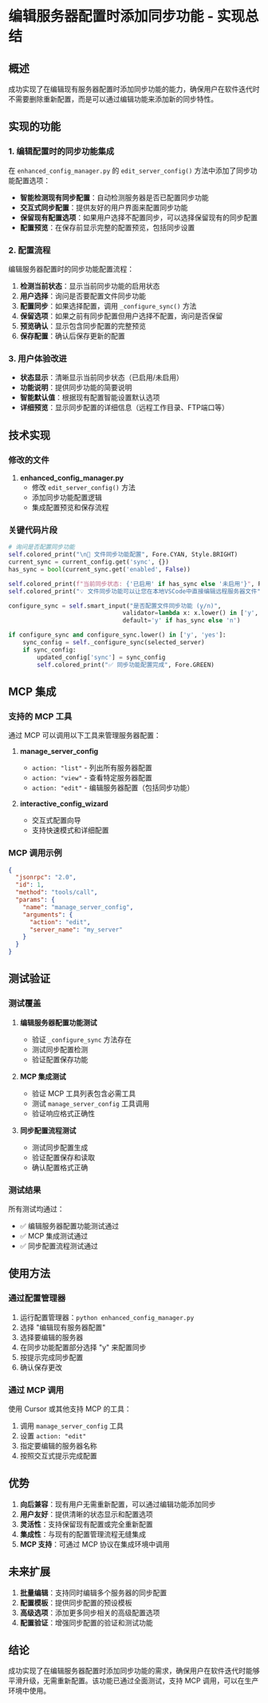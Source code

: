 # 编辑服务器配置时添加同步功能 - 实现总结

## 概述

成功实现了在编辑现有服务器配置时添加同步功能的能力，确保用户在软件迭代时不需要删除重新配置，而是可以通过编辑功能来添加新的同步特性。

## 实现的功能

### 1. 编辑配置时的同步功能集成

在 `enhanced_config_manager.py` 的 `edit_server_config()` 方法中添加了同步功能配置选项：

- **智能检测现有同步配置**：自动检测服务器是否已配置同步功能
- **交互式同步配置**：提供友好的用户界面来配置同步功能
- **保留现有配置选项**：如果用户选择不配置同步，可以选择保留现有的同步配置
- **配置预览**：在保存前显示完整的配置预览，包括同步设置

### 2. 配置流程

编辑服务器配置时的同步功能配置流程：

1. **检测当前状态**：显示当前同步功能的启用状态
2. **用户选择**：询问是否要配置文件同步功能
3. **配置同步**：如果选择配置，调用 `_configure_sync()` 方法
4. **保留选项**：如果之前有同步配置但用户选择不配置，询问是否保留
5. **预览确认**：显示包含同步配置的完整预览
6. **保存配置**：确认后保存更新的配置

### 3. 用户体验改进

- **状态显示**：清晰显示当前同步状态（已启用/未启用）
- **功能说明**：提供同步功能的简要说明
- **智能默认值**：根据现有配置智能设置默认选项
- **详细预览**：显示同步配置的详细信息（远程工作目录、FTP端口等）

## 技术实现

### 修改的文件

1. **enhanced_config_manager.py**
   - 修改 `edit_server_config()` 方法
   - 添加同步功能配置逻辑
   - 集成配置预览和保存流程

### 关键代码片段

```python
# 询问是否配置同步功能
self.colored_print("\n🔄 文件同步功能配置", Fore.CYAN, Style.BRIGHT)
current_sync = current_config.get('sync', {})
has_sync = bool(current_sync.get('enabled', False))

self.colored_print(f"当前同步状态: {'已启用' if has_sync else '未启用'}", Fore.YELLOW)
self.colored_print("💡 文件同步功能可以让您在本地VSCode中直接编辑远程服务器文件", Fore.YELLOW)

configure_sync = self.smart_input("是否配置文件同步功能 (y/n)", 
                                validator=lambda x: x.lower() in ['y', 'n', 'yes', 'no'],
                                default='y' if has_sync else 'n')

if configure_sync and configure_sync.lower() in ['y', 'yes']:
    sync_config = self._configure_sync(selected_server)
    if sync_config:
        updated_config['sync'] = sync_config
        self.colored_print("✅ 同步功能配置完成", Fore.GREEN)
```

## MCP 集成

### 支持的 MCP 工具

通过 MCP 可以调用以下工具来管理服务器配置：

1. **manage_server_config**
   - `action: "list"` - 列出所有服务器配置
   - `action: "view"` - 查看特定服务器配置
   - `action: "edit"` - 编辑服务器配置（包括同步功能）

2. **interactive_config_wizard**
   - 交互式配置向导
   - 支持快速模式和详细配置

### MCP 调用示例

```json
{
  "jsonrpc": "2.0",
  "id": 1,
  "method": "tools/call",
  "params": {
    "name": "manage_server_config",
    "arguments": {
      "action": "edit",
      "server_name": "my_server"
    }
  }
}
```

## 测试验证

### 测试覆盖

1. **编辑服务器配置功能测试**
   - 验证 `_configure_sync` 方法存在
   - 测试同步配置检测
   - 验证配置保存功能

2. **MCP 集成测试**
   - 验证 MCP 工具列表包含必需工具
   - 测试 `manage_server_config` 工具调用
   - 验证响应格式正确性

3. **同步配置流程测试**
   - 测试同步配置生成
   - 验证配置保存和读取
   - 确认配置格式正确

### 测试结果

所有测试均通过：
- ✅ 编辑服务器配置功能测试通过
- ✅ MCP 集成测试通过  
- ✅ 同步配置流程测试通过

## 使用方法

### 通过配置管理器

1. 运行配置管理器：`python enhanced_config_manager.py`
2. 选择 "编辑现有服务器配置"
3. 选择要编辑的服务器
4. 在同步功能配置部分选择 "y" 来配置同步
5. 按提示完成同步配置
6. 确认保存更改

### 通过 MCP 调用

使用 Cursor 或其他支持 MCP 的工具：

1. 调用 `manage_server_config` 工具
2. 设置 `action: "edit"`
3. 指定要编辑的服务器名称
4. 按照交互式提示完成配置

## 优势

1. **向后兼容**：现有用户无需重新配置，可以通过编辑功能添加同步
2. **用户友好**：提供清晰的状态显示和配置选项
3. **灵活性**：支持保留现有配置或完全重新配置
4. **集成性**：与现有的配置管理流程无缝集成
5. **MCP 支持**：可通过 MCP 协议在集成环境中调用

## 未来扩展

1. **批量编辑**：支持同时编辑多个服务器的同步配置
2. **配置模板**：提供同步配置的预设模板
3. **高级选项**：添加更多同步相关的高级配置选项
4. **配置验证**：增强同步配置的验证和测试功能

## 结论

成功实现了在编辑服务器配置时添加同步功能的需求，确保用户在软件迭代时能够平滑升级，无需重新配置。该功能已通过全面测试，支持 MCP 调用，可以在生产环境中使用。 